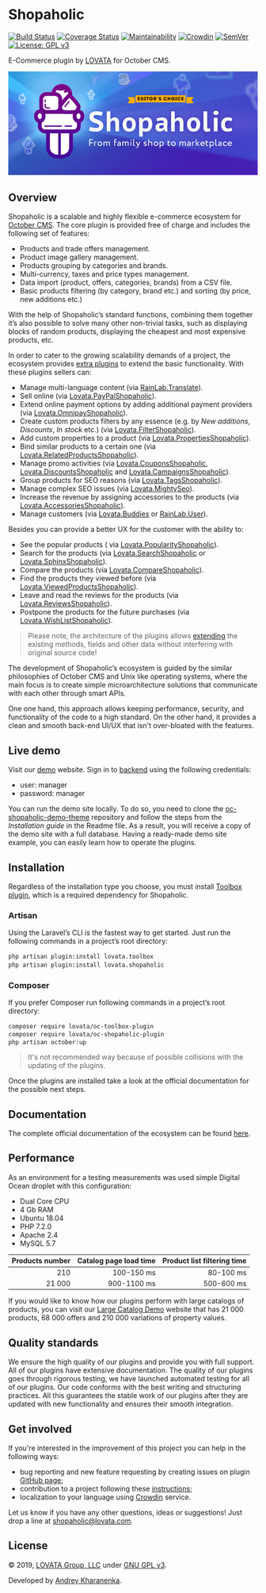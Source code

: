 # Shopaholic

[![Build Status](https://travis-ci.org/oc-shopaholic/oc-shopaholic-plugin.svg?branch=master)](https://travis-ci.org/oc-shopaholic/oc-shopaholic-plugin)
[![Coverage Status](https://coveralls.io/repos/github/oc-shopaholic/oc-shopaholic-plugin/badge.svg?branch=master)](https://coveralls.io/github/oc-shopaholic/oc-shopaholic-plugin?branch=master)
[![Maintainability](https://api.codeclimate.com/v1/badges/3d1cb11b6df3e444422f/maintainability)](https://codeclimate.com/github/oc-shopaholic/oc-shopaholic-plugin/maintainability)
[![Crowdin](https://d322cqt584bo4o.cloudfront.net/shopaholic-plugin-for-october/localized.svg)](https://crowdin.com/project/shopaholic-plugin-for-october)
[![SemVer](http://img.shields.io/SemVer/2.0.0.png)](http://semver.org/spec/v2.0.0.html)
[![License: GPL v3](https://img.shields.io/badge/License-GPL%20v3-blue.svg)](https://www.gnu.org/licenses/gpl-3.0)

E-Commerce plugin by [LOVATA](https://lovata.com) for October CMS.

![Shopaholic Banner](assets/images/shopaholic-banner.png)

## Overview

Shopaholic is a scalable and highly flexible e-commerce ecosystem for [October CMS](https://octobercms.com). The core plugin is provided free of charge and includes the following set of features:

* Products and trade offers management.
* Product image gallery management.
* Products grouping by categories and brands.
* Multi-currency, taxes and price types management.
* Data import (product, offers, categories, brands) from a CSV file.
* Basic products filtering (by category, brand etc.) and sorting (by price, new additions etc.)

With the help of Shopaholic’s standard functions, combining them together it’s also possible to solve many other non-trivial tasks, such as displaying blocks of random products, displaying the cheapest and most expensive products, etc.

In order to cater to the growing scalability demands of a project, the ecosystem provides [extra plugins](https://octobercms.com/plugin/lovata-shopaholic#extensions) to extend the basic functionality. With these plugins sellers can:

* Manage multi-language content (via [RainLab.Translate](https://octobercms.com/plugin/rainlab-translate)).
* Sell online (via [Lovata.PayPalShopaholic](https://octobercms.com/plugin/lovata-paypalshopaholic)).
* Extend online payment options by adding additional payment providers (via [Lovata.OmnipayShopaholic](https://octobercms.com/plugin/lovata-omnipayshopaholic)).
* Create custom products filters by any essence (e.g. by _New additions_, _Discounts_, _In stock_ etc.) (via [Lovata.FilterShopaholic](https://octobercms.com/plugin/lovata-filtershopaholic)).
* Add custom properties to a product (via [Lovata.PropertiesShopaholic](https://octobercms.com/plugin/lovata-propertiesshopaholic)).
* Bind similar products to a certain one (via [Lovata.RelatedProductsShopaholic](https://octobercms.com/plugin/lovata-relatedproductsshopaholic)).
* Manage promo activities (via [Lovata.CouponsShopaholic](https://octobercms.com/plugin/lovata-couponsshopaholic), [Lovata.DiscountsShopaholic](https://octobercms.com/plugin/lovata-discountsshopaholic) and [Lovata.CampaignsShopaholic](https://octobercms.com/plugin/lovata-campaignsshopaholic)).
* Group products for SEO reasons (via [Lovata.TagsShopaholic](https://octobercms.com/plugin/lovata-tagsshopaholic)).
* Manage complex SEO issues (via [Lovata.MightySeo](https://octobercms.com/plugin/lovata-mightyseo)).
* Increase the revenue by assigning accessories to the products (via [Lovata.AccessoriesShopaholic](https://octobercms.com/plugin/lovata-accessoriesshopaholic)).
* Manage customers (via [Lovata.Buddies](https://octobercms.com/plugin/lovata-buddies) or [RainLab.User](https://octobercms.com/plugin/rainlab-user)).

Besides you can provide a better UX for the customer with the ability to:
* See the popular products ( via [Lovata.PopularityShopaholic](https://octobercms.com/plugin/lovata-popularityshopaholic)).
* Search for the products (via [Lovata.SearchShopaholic](https://octobercms.com/plugin/lovata-searchshopaholic) or [Lovata.SphinxShopaholic](https://octobercms.com/plugin/lovata-sphinxshopaholic)).
* Compare the products (via [Lovata.CompareShopaholic](https://octobercms.com/plugin/lovata-compareshopaholic)).
* Find the products they viewed before (via [Lovata.ViewedProductsShopaholic](https://octobercms.com/plugin/lovata-viewedproductsshopaholic)).
* Leave and read the reviews for the products (via [Lovata.ReviewsShopaholic](https://octobercms.com/plugin/lovata-reviewsshopaholic)).
* Postpone the products for the future purchases (via [Lovata.WishListShopaholic](https://octobercms.com/plugin/lovata-wishlistshopaholic)).

> Please note, the architecture of the plugins allows [extending](https://octobercms.com/docs/plugin/extending) the existing methods, fields and other data without interfering with original source code!

The development of Shopaholic’s ecosystem is guided by the similar philosophies of October CMS and Unix like operating systems, where the main focus is to create simple microarchitecture solutions that communicate with each other through smart APIs.

One one hand, this approach allows keeping performance, security, and functionality of the code to a high standard. On the other hand, it provides a clean and smooth back-end UI/UX that isn't over-bloated with the features.

## Live demo

Visit our [demo](http://demo.shopaholic.one/) website. Sign in to [backend](http://demo.shopaholic.one/backend) using the following credentials:
* user: manager
* password: manager

You can run the demo site locally. To do so, you need to clone the [oc-shopaholic-demo-theme](https://github.com/lovata/oc-shopaholic-demo-theme) repository and follow the steps from the _Installation guide_ in the Readme file. As a result, you will receive a copy of the demo site with a full database. Having a ready-made demo site example, you can easily learn how to operate the plugins.

## Installation

Regardless of the installation type you choose, you must install [Toolbox plugin](https://octobercms.com/plugin/lovata-toolbox), which is a required dependency for Shopaholic.

### Artisan

Using the Laravel’s CLI is the fastest way to get started. Just run the following commands in a project’s root directory:

```bash
php artisan plugin:install lovata.toolbox
php artisan plugin:install lovata.shopaholic
```

### Composer

If you prefer Composer run following commands in a project’s root directory:

```
composer require lovata/oc-toolbox-plugin
composer require lovata/oc-shopaholic-plugin
php artisan october:up
```

> It's not recommended way because of possible collisions with the updating of the plugins.

Once the plugins are installed take a look at the official documentation for the possible next steps.

## Documentation

The complete official documentation of the ecosystem can be found [here](https://github.com/lovata/oc-shopaholic-plugin/wiki).

## Performance

As an environment for a testing measurements was used simple Digital Ocean droplet with this configuration:
* Dual Core CPU
* 4 Gb RAM
* Ubuntu 18.04
* PHP 7.2.0
* Apache 2.4
* MySQL 5.7

| Products number     | Catalog page load time | Product list filtering time |
| ------------------: | ---------------------: | --------------------------: |
|                 210 |             100-150 ms |                   80-100 ms |
|              21 000 |            900-1100 ms |                  500-600 ms |

If you would like to know how our plugins perform with large catalogs of products, you can visit our [Large Catalog Demo](http://big-demo.shopaholic.one) website that has 21 000 products, 68 000 offers and 210 000 variations of property values.

## Quality standards

We ensure the high quality of our plugins and provide you with full support. All of our plugins have extensive documentation. The quality of our plugins goes through rigorous testing, we have launched automated testing for all of our plugins. Our code conforms with the best writing and structuring practices.  All this guarantees the stable work of our plugins after they are updated with new functionality and ensures their smooth integration.

## Get involved

If you're interested in the improvement of this project you can help in the following ways:
* bug reporting and new feature requesting by creating issues on plugin [GitHub page](https://github.com/lovata/oc-shopaholic-plugin/issues);
* contribution to a project following these [instructions](https://github.com/lovata/oc-shopaholic-plugin/blob/master/CONTRIBUTING.md);
* localization to your language using [Crowdin](https://crowdin.com/project/shopaholic-plugin-for-october) service.

Let us know if you have any other questions, ideas or suggestions! Just drop a line at shopaholic@lovata.com.

## License

© 2019, [LOVATA Group, LLC](https://github.com/lovata) under [GNU GPL v3](https://opensource.org/licenses/GPL-3.0).

Developed by [Andrey Kharanenka](https://github.com/kharanenka).
